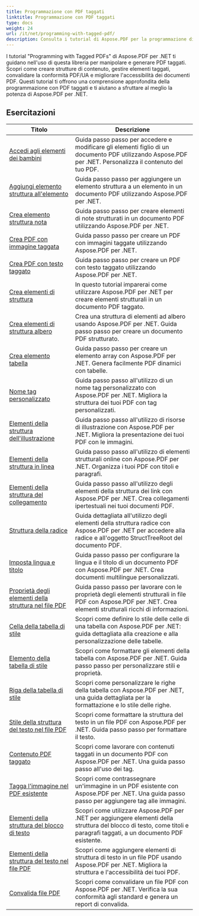 ```yaml
---
title: Programmazione con PDF taggati
linktitle: Programmazione con PDF taggati
type: docs
weight: 24
url: /it/net/programming-with-tagged-pdf/
description: Consulta i tutorial di Aspose.PDF per la programmazione di .NET con PDF con tag per padroneggiare la manipolazione e la generazione di PDF con tag.
---
```


I tutorial "Programming with Tagged PDFs" di Aspose.PDF per .NET ti guidano nell'uso di questa libreria per manipolare e generare PDF taggati. Scopri come creare strutture di contenuto, gestire elementi taggati, convalidare la conformità PDF/UA e migliorare l'accessibilità dei documenti PDF. Questi tutorial ti offrono una comprensione approfondita della programmazione con PDF taggati e ti aiutano a sfruttare al meglio la potenza di Aspose.PDF per .NET.

## Esercitazioni
| Titolo | Descrizione |
| --- | --- | 
| [Accedi agli elementi dei bambini](./access-children-elements/) | Guida passo passo per accedere e modificare gli elementi figlio di un documento PDF utilizzando Aspose.PDF per .NET. Personalizza il contenuto del tuo PDF. |  
| [Aggiungi elemento struttura all'elemento](./add-structure-element-into-element/) | Guida passo passo per aggiungere un elemento struttura a un elemento in un documento PDF utilizzando Aspose.PDF per .NET. |  
| [Crea elemento struttura nota](./create-note-structure-element/) | Guida passo passo per creare elementi di note strutturati in un documento PDF utilizzando Aspose.PDF per .NET. |  
| [Crea PDF con immagine taggata](./create-pdf-with-tagged-image/) | Guida passo passo per creare un PDF con immagini taggate utilizzando Aspose.PDF per .NET. |  
| [Crea PDF con testo taggato](./create-pdf-with-tagged-text/) | Guida passo passo per creare un PDF con testo taggato utilizzando Aspose.PDF per .NET. |  
| [Crea elementi di struttura](./create-structure-elements/) | In questo tutorial imparerai come utilizzare Aspose.PDF per .NET per creare elementi strutturali in un documento PDF taggato. |  
| [Crea elementi di struttura albero](./create-structure-elements-tree/) | Crea una struttura di elementi ad albero usando Aspose.PDF per .NET. Guida passo passo per creare un documento PDF strutturato. |  
| [Crea elemento tabella](./create-table-element/) | Guida passo passo per creare un elemento array con Aspose.PDF per .NET. Genera facilmente PDF dinamici con tabelle. |  
| [Nome tag personalizzato](./custom-tag-name/) | Guida passo passo all'utilizzo di un nome tag personalizzato con Aspose.PDF per .NET. Migliora la struttura dei tuoi PDF con tag personalizzati. |  
| [Elementi della struttura dell'illustrazione](./illustration-structure-elements/) | Guida passo passo all'utilizzo di risorse di illustrazione con Aspose.PDF per .NET. Migliora la presentazione dei tuoi PDF con le immagini. |  
| [Elementi della struttura in linea](./inline-structure-elements/) | Guida passo passo all'utilizzo di elementi strutturali online con Aspose.PDF per .NET. Organizza i tuoi PDF con titoli e paragrafi. |  
| [Elementi della struttura del collegamento](./link-structure-elements/) | Guida passo passo all'utilizzo degli elementi della struttura dei link con Aspose.PDF per .NET. Crea collegamenti ipertestuali nei tuoi documenti PDF. |  
| [Struttura della radice](./root-structure/) | Guida dettagliata all'utilizzo degli elementi della struttura radice con Aspose.PDF per .NET per accedere alla radice e all'oggetto StructTreeRoot del documento PDF. |  
| [Imposta lingua e titolo](./setup-language-and-title/) | Guida passo passo per configurare la lingua e il titolo di un documento PDF con Aspose.PDF per .NET. Crea documenti multilingue personalizzati. |  
| [Proprietà degli elementi della struttura nel file PDF](./structure-elements-properties/) | Guida passo passo per lavorare con le proprietà degli elementi strutturali in file PDF con Aspose.PDF per .NET. Crea elementi strutturali ricchi di informazioni. |  
| [Cella della tabella di stile](./style-table-cell/) | Scopri come definire lo stile delle celle di una tabella con Aspose.PDF per .NET: guida dettagliata alla creazione e alla personalizzazione delle tabelle. |  
| [Elemento della tabella di stile](./style-table-element/) | Scopri come formattare gli elementi della tabella con Aspose.PDF per .NET. Guida passo passo per personalizzare stili e proprietà. |  
| [Riga della tabella di stile](./style-table-row/) | Scopri come personalizzare le righe della tabella con Aspose.PDF per .NET, una guida dettagliata per la formattazione e lo stile delle righe. |  
| [Stile della struttura del testo nel file PDF](./style-text-structure/) | Scopri come formattare la struttura del testo in un file PDF con Aspose.PDF per .NET. Guida passo passo per formattare il testo. |  
| [Contenuto PDF taggato](./tagged-pdf-content/) | Scopri come lavorare con contenuti taggati in un documento PDF con Aspose.PDF per .NET. Una guida passo passo all'uso dei tag. |  
| [Tagga l'immagine nel PDF esistente](./tag-image-in-existing-pdf/) | Scopri come contrassegnare un'immagine in un PDF esistente con Aspose.PDF per .NET. Una guida passo passo per aggiungere tag alle immagini. |  
| [Elementi della struttura del blocco di testo](./text-block-structure-elements/) | Scopri come utilizzare Aspose.PDF per .NET per aggiungere elementi della struttura del blocco di testo, come titoli e paragrafi taggati, a un documento PDF esistente. |  
| [Elementi della struttura del testo nel file PDF](./text-structure-elements/) | Scopri come aggiungere elementi di struttura di testo in un file PDF usando Aspose.PDF per .NET. Migliora la struttura e l'accessibilità dei tuoi PDF. |  
| [Convalida file PDF](./validate-pdf/) | Scopri come convalidare un file PDF con Aspose.PDF per .NET. Verifica la sua conformità agli standard e genera un report di convalida. |  